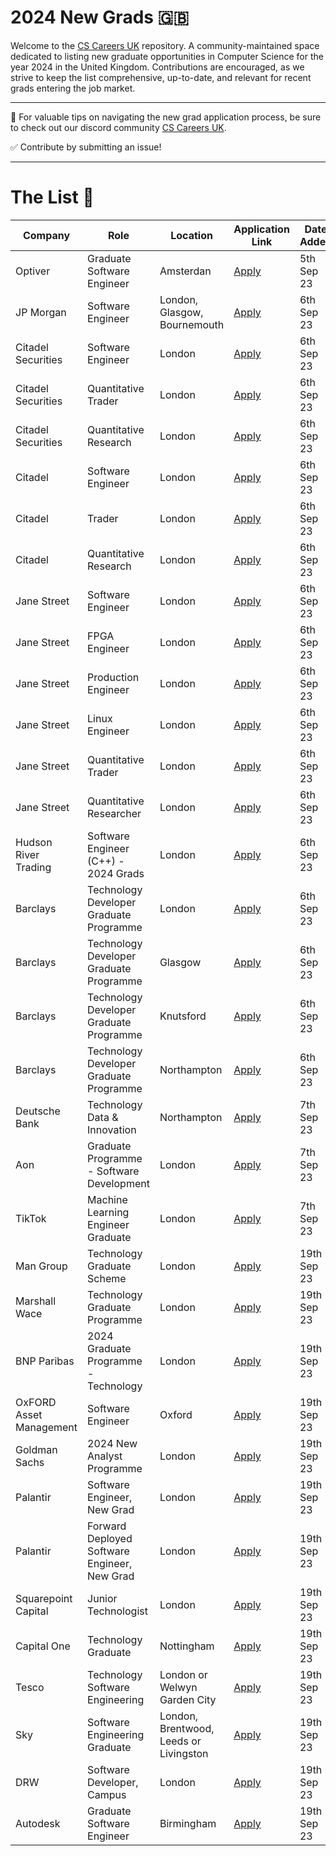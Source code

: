# 2024 New Grads 🇬🇧
Welcome to the [CS Careers UK](https://discord.gg/Fmmu5x8Gn8) repository. A community-maintained space dedicated to listing new graduate opportunities in Computer Science for the year 2024 in the United Kingdom. Contributions are encouraged, as we strive to keep the list comprehensive, up-to-date, and relevant for recent grads entering the job market.

---

🚀 For valuable tips on navigating the new grad application process, be sure to check out our discord community [CS Careers UK](https://discord.gg/Fmmu5x8Gn8).

✅ Contribute by submitting an issue!

---

# The List 🎒

| Company | Role | Location | Application Link | Date Added |
| -------- | -------- | -------- | -------- | -------- |
| Optiver  | Graduate Software Engineer | Amsterdan | [Apply](https://optiver.com/working-at-optiver/career-opportunities/6642543002/?gh_jid=6642543002&gh_src=a4d522322us&utm_campaign=EU+Campus+Season+2023&utm_medium=email&_hsmi=272988687&_hsenc=p2ANqtz--Uho1QJMuXdbWErtOD6rvax3kpbsRqjumToKYPTSN9NUr0UKS5e7Y-b25yI3qc1HfmvY6c7QF1J7E4ghPxzP5lsJB6gQ&utm_content=272988687&utm_source=hs_email) | 5th Sep 23 |
| JP Morgan | Software Engineer | London, Glasgow, Bournemouth | [Apply](https://careers.jpmorgan.com/global/en/students/programs/software-engineer-fulltime) | 6th Sep 23 |
| Citadel Securities | Software Engineer | London | [Apply](https://www.citadelsecurities.com/careers/details/software-engineer-full-time-europe/) | 6th Sep 23 |
| Citadel Securities | Quantitative Trader | London | [Apply](https://www.citadelsecurities.com/careers/details/quantitative-trading-full-time-europe/) | 6th Sep 23 |
| Citadel Securities | Quantitative Research | London | [Apply](https://www.citadelsecurities.com/careers/details/quantitative-research-full-time-europe/) | 6th Sep 23 |
| Citadel | Software Engineer | London | [Apply](https://www.citadel.com/careers/details/software-engineer-full-time-europe/) | 6th Sep 23 |
| Citadel | Trader | London | [Apply](https://www.citadel.com/careers/details/investment-and-trading-full-time-europe/) | 6th Sep 23 |
| Citadel | Quantitative Research | London | [Apply](https://www.citadel.com/careers/details/quantitative-research-full-time-europe-2/) | 6th Sep 23 |
| Jane Street | Software Engineer | London | [Apply](https://www.janestreet.com/join-jane-street/position/6561510002/) | 6th Sep 23 |
| Jane Street | FPGA Engineer | London | [Apply](https://www.janestreet.com/join-jane-street/position/6866845002/) | 6th Sep 23 |
| Jane Street | Production Engineer | London | [Apply](https://www.janestreet.com/join-jane-street/position/6866979002/) | 6th Sep 23 |
| Jane Street | Linux Engineer | London | [Apply](https://www.janestreet.com/join-jane-street/position/6866927002/) | 6th Sep 23 |
| Jane Street | Quantitative Trader | London | [Apply](https://www.janestreet.com/join-jane-street/position/6866533002/) | 6th Sep 23 |
| Jane Street | Quantitative Researcher | London | [Apply](https://www.janestreet.com/join-jane-street/position/6857462002/) | 6th Sep 23 |
| Hudson River Trading | Software Engineer (C++) - 2024 Grads | London | [Apply](https://www.hudsonrivertrading.com/careers/job/?gh_jid=5325331&req_id=437) | 6th Sep 23 |
| Barclays | Technology Developer Graduate Programme | London | [Apply](https://search.jobs.barclays/job/-/-/22545/53938730448?src=JB-12860) | 6th Sep 23 |
| Barclays | Technology Developer Graduate Programme | Glasgow | [Apply](https://search.jobs.barclays/job/-/-/22545/53938760432?src=JB-12860) | 6th Sep 23 |
| Barclays | Technology Developer Graduate Programme | Knutsford | [Apply](https://search.jobs.barclays/job/-/-/22545/53938726784?src=JB-12860) | 6th Sep 23 |
| Barclays | Technology Developer Graduate Programme | Northampton | [Apply](https://search.jobs.barclays/job/-/-/22545/53938735088?src=JB-12860) | 6th Sep 23 |
| Deutsche Bank | Technology Data & Innovation | Northampton | [Apply](https://db.recsolu.com/external/requisitions/QlPfhPYvZjSfCbBlp8M-nA) | 7th Sep 23 |
| Aon | Graduate Programme - Software Development | London | [Apply](https://www.linkedin.com/jobs/view/3714588290) | 7th Sep 23 |
| TikTok | Machine Learning Engineer Graduate | London | [Apply](https://careers.tiktok.com/position/7266068583469041980/detail?spread=5MWH5CQ) | 7th Sep 23 |
| Man Group | Technology Graduate Scheme | London | [Apply](https://mangroupplc.wd3.myworkdayjobs.com/en-US/Man_Group_Careers/details/Technology-Graduate-Scheme-2024_JR004540) | 19th Sep 23 |
| Marshall Wace | Technology Graduate Programme | London | [Apply](https://www.mwam.com/news/graduate/technology-graduate-programme/) | 19th Sep 23 |
| BNP Paribas | 2024 Graduate Programme - Technology | London | [Apply](https://careers.bnpparibas.co.uk/jobs/london-2024-graduate-programme-technology/) | 19th Sep 23 |
| OxFORD Asset Management | Software Engineer | Oxford | [Apply](https://www.oxam.com/portfolio/software-engineer/) | 19th Sep 23 |
| Goldman Sachs | 2024 New Analyst Programme | London | [Apply](https://www.goldmansachs.com/careers/students/programs/emea/new-analyst-programme.html) | 19th Sep 23 |
| Palantir | Software Engineer, New Grad | London | [Apply](https://jobs.lever.co/palantir/d372c805-d0cd-4a10-9522-fbecc78d6f3e) | 19th Sep 23 |
| Palantir | Forward Deployed Software Engineer, New Grad | London | [Apply](https://jobs.lever.co/palantir/73f6f11a-8165-4009-8dba-cc78ab9ca990) | 19th Sep 23 |
| Squarepoint Capital | Junior Technologist | London | [Apply](https://www.squarepoint-capital.com/careers#/job/4962628) | 19th Sep 23 |
| Capital One | Technology Graduate | Nottingham | [Apply](https://jobs.capitalone.co.uk/job/nottingham/technology-graduate/1734/54238438640) | 19th Sep 23 |
| Tesco | Technology Software Engineering | London or Welwyn Garden City | [Apply](https://www.tesco-programmes.com/graduates/technology-software-engineering/) | 19th Sep 23 |
| Sky | Software Engineering Graduate | London, Brentwood, Leeds or Livingston | [Apply](https://earlycareers.sky.com/graduates/software-engineering) | 19th Sep 23 |
| DRW | Software Developer, Campus | London | [Apply](https://drw.com/work-at-drw/listings/software-developer-2565033) | 19th Sep 23 |
| Autodesk | Graduate Software Engineer | Birmingham | [Apply](https://autodesk.wd1.myworkdayjobs.com/en-US/Ext/details/Graduate-Software-Engineer--starting-Summer-2024-_23WD70761-2?q=graduate%20software%20engineer) | 19th Sep 23 |

